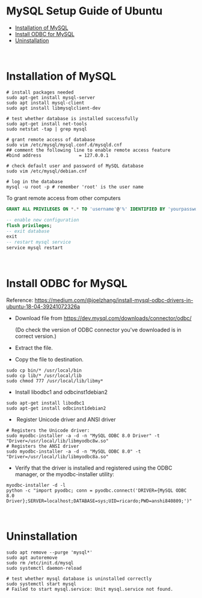 # MySQL Setup Guide of Ubuntu

* [Installation of MySQL](#Installation-of-MySQL)
* [Install ODBC for MySQL](#Install-ODBC-for-MySQL)
* [Uninstallation](#Uninstallation)

<br>

# Installation of MySQL

```shell
# install packages needed
sudo apt-get install mysql-server
sudo apt install mysql-client
sudo apt install libmysqlclient-dev

# test whether database is installed successfully
sudo apt-get install net-tools
sudo netstat -tap | grep mysql

# grant remote access of database
sudo vim /etc/mysql/mysql.conf.d/mysqld.cnf
## comment the following line to enable remote access feature
#bind address              = 127.0.0.1

# check default user and password of MySQL database
sudo vim /etc/mysql/debian.cnf

# log in the database
mysql -u root -p # remember 'root' is the user name
```

To grant remote access from other computers

```sql
GRANT ALL PRIVILEGES ON *.* TO 'username'@'%' IDENTIFIED BY 'yourpassword' WITH GRANT OPTION;

-- enable new configuration
flush privileges;  
-- exit database
exit
-- restart mysql service
service mysql restart
```

<br>

# Install ODBC for MySQL

Reference: https://medium.com/@joelzhang/install-mysql-odbc-drivers-in-ubuntu-18-04-39241072326a

* Download file from https://dev.mysql.com/downloads/connector/odbc/

  (Do check the version of ODBC connector you've downloaded is in correct version.)

* Extract the file.

* Copy the file to destination.

```shell
sudo cp bin/* /usr/local/bin
sudo cp lib/* /usr/local/lib
sudo chmod 777 /usr/local/lib/libmy*
```

* Install libodbc1 and odbcinst1debian2

```shell
sudo apt-get install libodbc1
sudo apt-get install odbcinst1debian2
```

* ​	Register Unicode driver and ANSI driver

```shell
# Registers the Unicode driver:
sudo myodbc-installer -a -d -n "MySQL ODBC 8.0 Driver" -t "Driver=/usr/local/lib/libmyodbc8w.so"
# Registers the ANSI driver
sudo myodbc-installer -a -d -n "MySQL ODBC 8.0" -t "Driver=/usr/local/lib/libmyodbc8a.so"
```

* Verify that the driver is installed and registered using the ODBC manager, or the myodbc-installer utility: 

```shell
myodbc-installer -d -l
python -c "import pyodbc; conn = pyodbc.connect('DRIVER={MySQL ODBC 8.0 Driver};SERVER=localhost;DATABASE=sys;UID=ricardo;PWD=anshi840809;')"
```

<br>

# Uninstallation

```Shell
sudo apt remove --purge 'mysql*'
sudo apt autoremove
sudo rm /etc/init.d/mysql
sudo systemctl daemon-reload 
```

```shell
# test whether mysql database is uninstalled correctly
sudo systemctl start mysql
# Failed to start mysql.service: Unit mysql.service not found.
```

